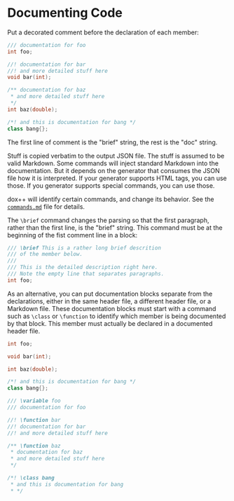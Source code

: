 # Documenting Code

Put a decorated comment before the declaration of each member:
```cpp
/// documentation for foo
int foo;

//! documentation for bar
//! and more detailed stuff here
void bar(int);

/** documentation for baz
 * and more detailed stuff here
 */
int baz(double);

/*! and this is documentation for bang */
class bang{};
```

The first line of comment is the "brief" string, the rest is the "doc" string.

Stuff is copied verbatim to the output JSON file. The stuff is assumed to be valid
Markdown. Some commands will inject standard Markdown into the documentation.
But it depends on the generator that consumes the JSON file how it is interpreted.
If your generator supports HTML tags, you can use those. If you generator supports
special commands, you can use those.

dox++ will identify certain commands, and change its behavior. See the
[`commands.md`](https://github.com/crisluengo/doxpp/tree/main/doc/commands.md)
file for details.

The `\brief` command changes the parsing so that the first paragraph, rather than
the first line, is the "brief" string. This command must be at the beginning of
the fist comment line in a block:
```cpp
/// \brief This is a rather long brief descrition
/// of the member below.
///
/// This is the detailed description right here.
/// Note the empty line that separates paragraphs.
int foo;
```

As an alternative, you can put documentation blocks separate from the declarations,
either in the same header file, a different header file, or a Markdown file. These
documentation blocks must start with a command such as `\class` or `\function` to
identify which member is being documented by that block. This member must actually
be declared in a documented header file.
```cpp
int foo;

void bar(int);

int baz(double);

/*! and this is documentation for bang */
class bang{};

/// \variable foo
/// documentation for foo

//! \function bar
//! documentation for bar
//! and more detailed stuff here

/** \function baz
 * documentation for baz
 * and more detailed stuff here
 */

/*! \class bang
 * and this is documentation for bang
 * */
```
